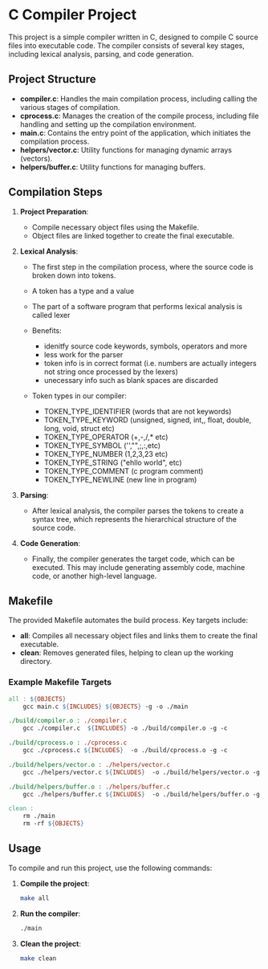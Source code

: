 
# C Compiler Project

This project is a simple compiler written in C, designed to compile C source files into executable code. The compiler consists of several key stages, including lexical analysis, parsing, and code generation. 

## Project Structure

- **compiler.c**: Handles the main compilation process, including calling the various stages of compilation.
- **cprocess.c**: Manages the creation of the compile process, including file handling and setting up the compilation environment.
- **main.c**: Contains the entry point of the application, which initiates the compilation process.
- **helpers/vector.c**: Utility functions for managing dynamic arrays (vectors).
- **helpers/buffer.c**: Utility functions for managing buffers.

## Compilation Steps

1. **Project Preparation**:
   - Compile necessary object files using the Makefile.
   - Object files are linked together to create the final executable.

2. **Lexical Analysis**:
   - The first step in the compilation process, where the source code is broken down into tokens.
   - A token has a type and a value
   - The part of a software program that performs lexical analysis is called lexer
   - Benefits:
        - idenitfy source code keywords, symbols, operators and more
        - less work for the parser
        - token info is in correct format (i.e. numbers are actually integers not string once processed by the lexers)
        - unecessary info such as blank spaces are discarded

    - Token types in our compiler:
        - TOKEN_TYPE_IDENTIFIER (words that are not keywords)
        - TOKEN_TYPE_KEYWORD (unsigned, signed, int,, float, double, long, void, struct etc)
        - TOKEN_TYPE_OPERATOR (+,-,/,* etc)
        - TOKEN_TYPE_SYMBOL ('',"",;,:,etc)
        - TOKEN_TYPE_NUMBER (1,2,3,23 etc)
        - TOKEN_TYPE_STRING  ("ehllo world", etc)
        - TOKEN_TYPE_COMMENT (c program comment)
        - TOKEN_TYPE_NEWLINE (new line in program)

3. **Parsing**:
   - After lexical analysis, the compiler parses the tokens to create a syntax tree, which represents the hierarchical structure of the source code.

4. **Code Generation**:
   - Finally, the compiler generates the target code, which can be executed. This may include generating assembly code, machine code, or another high-level language.

## Makefile

The provided Makefile automates the build process. Key targets include:

- **all**: Compiles all necessary object files and links them to create the final executable.
- **clean**: Removes generated files, helping to clean up the working directory.

### Example Makefile Targets

```makefile
all : ${OBJECTS}
	gcc main.c ${INCLUDES} ${OBJECTS} -g -o ./main

./build/compiler.o : ./compiler.c 
	gcc ./compiler.c  ${INCLUDES} -o ./build/compiler.o -g -c

./build/cprocess.o : ./cprocess.c 
	gcc ./cprocess.c ${INCLUDES}  -o ./build/cprocess.o -g -c

./build/helpers/vector.o : ./helpers/vector.c
	gcc ./helpers/vector.c ${INCLUDES}  -o ./build/helpers/vector.o -g -c

./build/helpers/buffer.o : ./helpers/buffer.c
	gcc ./helpers/buffer.c ${INCLUDES}  -o ./build/helpers/buffer.o -g -c

clean :
	rm ./main
	rm -rf ${OBJECTS}
```

## Usage

To compile and run this project, use the following commands:

1. **Compile the project**:
   ```bash
   make all
   ```

2. **Run the compiler**:
   ```bash
   ./main
   ```

3. **Clean the project**:
   ```bash
   make clean
   ```

